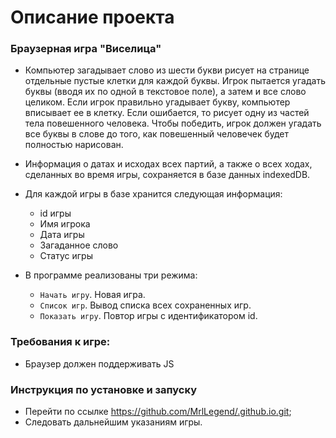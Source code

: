 # Описание проекта

### Браузерная игра "Виселица"  
* Компьютер загадывает слово из шести букви рисует на странице отдельные пустые клетки для каждой буквы. Игрок пытается угадать буквы (вводя их по одной в текстовое поле), а затем и все слово целиком. Если игрок правильно угадывает букву, компьютер вписывает ее в клетку. Если ошибается, то рисует одну из частей тела повешенного человека. Чтобы победить, игрок должен угадать все буквы в слове до того, как повешенный человечек будет полностью нарисован.

* Информация о датах и исходах всех партий, а также о всех ходах, сделанных во время игры, сохраняется в базе данных indexedDB.
* Для каждой игры в базе хранится следующая информация:
    * id игры
    * Имя игрока
    * Дата игры
    * Загаданное слово
    * Статус игры
* В программе реализованы три режима:
    * `Начать игру`. Новая игра.
    * `Список игр`. Вывод списка всех сохраненных игр.
    * `Показать игру`. Повтор игры с идентификатором id.

### Требования к игре:
* Браузер должен поддерживать JS 
 

### Инструкция по установке и запуску 
* Перейти по ссылке https://github.com/MrlLegend/.github.io.git;
* Следовать дальнейшим указаниям игры.